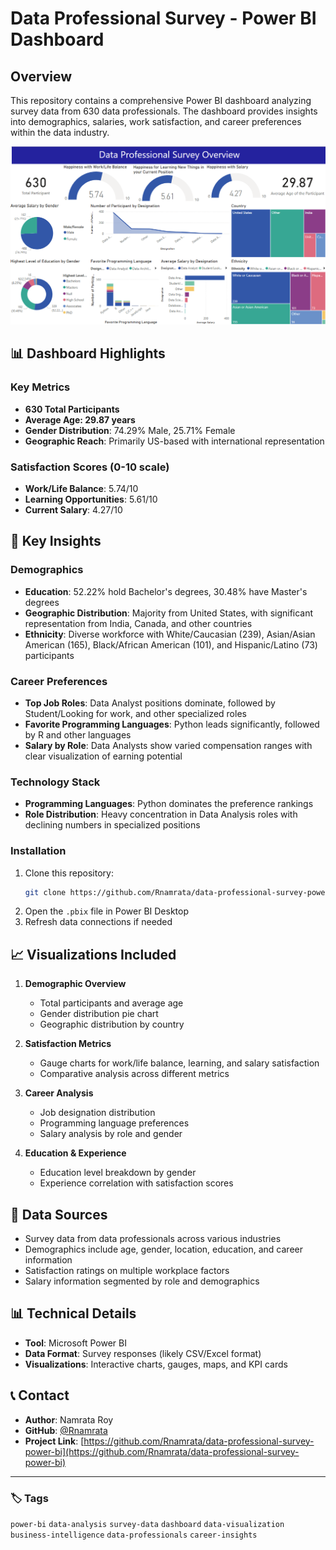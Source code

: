 # Data Professional Survey - Power BI Dashboard

## Overview
This repository contains a comprehensive Power BI dashboard analyzing survey data from 630 data professionals. The dashboard provides insights into demographics, salaries, work satisfaction, and career preferences within the data industry.


![alt text](image.png)

## 📊 Dashboard Highlights

### Key Metrics
- **630 Total Participants**
- **Average Age: 29.87 years**
- **Gender Distribution**: 74.29% Male, 25.71% Female
- **Geographic Reach**: Primarily US-based with international representation

### Satisfaction Scores (0-10 scale)
- **Work/Life Balance**: 5.74/10
- **Learning Opportunities**: 5.61/10
- **Current Salary**: 4.27/10

## 🎯 Key Insights

### Demographics
- **Education**: 52.22% hold Bachelor's degrees, 30.48% have Master's degrees
- **Geographic Distribution**: Majority from United States, with significant representation from India, Canada, and other countries
- **Ethnicity**: Diverse workforce with White/Caucasian (239), Asian/Asian American (165), Black/African American (101), and Hispanic/Latino (73) participants

### Career Preferences
- **Top Job Roles**: Data Analyst positions dominate, followed by Student/Looking for work, and other specialized roles
- **Favorite Programming Languages**: Python leads significantly, followed by R and other languages
- **Salary by Role**: Data Analysts show varied compensation ranges with clear visualization of earning potential

### Technology Stack
- **Programming Languages**: Python dominates the preference rankings
- **Role Distribution**: Heavy concentration in Data Analysis roles with declining numbers in specialized positions

### Installation
1. Clone this repository:
   ```bash
   git clone https://github.com/Rnamrata/data-professional-survey-power-bi.git
   ```
2. Open the `.pbix` file in Power BI Desktop
3. Refresh data connections if needed

## 📈 Visualizations Included

1. **Demographic Overview**
   - Total participants and average age
   - Gender distribution pie chart
   - Geographic distribution by country

2. **Satisfaction Metrics**
   - Gauge charts for work/life balance, learning, and salary satisfaction
   - Comparative analysis across different metrics

3. **Career Analysis**
   - Job designation distribution
   - Programming language preferences
   - Salary analysis by role and gender

4. **Education & Experience**
   - Education level breakdown by gender
   - Experience correlation with satisfaction scores

## 🔧 Data Sources
- Survey data from data professionals across various industries
- Demographics include age, gender, location, education, and career information
- Satisfaction ratings on multiple workplace factors
- Salary information segmented by role and demographics

## 📊 Technical Details
- **Tool**: Microsoft Power BI
- **Data Format**: Survey responses (likely CSV/Excel format)
- **Visualizations**: Interactive charts, gauges, maps, and KPI cards


## 📞 Contact
- **Author**: Namrata Roy
- **GitHub**: [@Rnamrata](https://github.com/Rnamrata)
- **Project Link**: [https://github.com/Rnamrata/data-professional-survey-power-bi](https://github.com/Rnamrata/data-professional-survey-power-bi)

---

### 🏷️ Tags
`power-bi` `data-analysis` `survey-data` `dashboard` `data-visualization` `business-intelligence` `data-professionals` `career-insights`